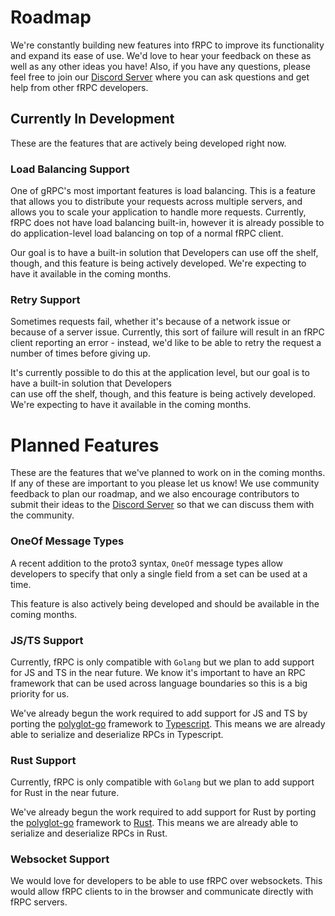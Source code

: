 # Roadmap

We're constantly building new features into fRPC to improve its functionality and expand its ease of use.
We'd love to hear your feedback on these as well as any other ideas you have!
Also, if you have any questions, please feel free to join our [Discord Server](https://loopholelabs.io/discord) where
you can ask questions and get help from other fRPC developers.

## Currently In Development

These are the features that are actively being developed right now.

### Load Balancing Support

One of gRPC's most important features is load balancing. This is a feature that allows you to distribute your requests
across multiple servers, and allows you to scale your application to handle more requests. Currently, fRPC does not
have load balancing built-in, however it is already possible to do application-level load balancing on top of a normal
fRPC client.

Our goal is to have a built-in solution that Developers can use off the shelf, though, and this feature
is being actively developed. We're expecting to have it available in the coming months.

### Retry Support

Sometimes requests fail, whether it's because of a network issue or because of a server issue. Currently, this sort
of failure will result in an fRPC client reporting an error - instead, we'd like to be able to retry the request
a number of times before giving up.

It's currently possible to do this at the application level, but our goal is to have a built-in solution that Developers \
can use off the shelf, though, and this feature is being actively developed. We're expecting to have it available in the coming months.

# Planned Features

These are the features that we've planned to work on in the coming months. If any of these are important to you please
let us know! We use community feedback to plan our roadmap, and we also encourage contributors to submit their ideas
to the [Discord Server](https://loopholelabs.io/discord) so that we can discuss them with the community.

### OneOf Message Types

A recent addition to the proto3 syntax, `OneOf` message types allow developers to specify that
only a single field from a set can be used at a time.

This feature is also actively being developed and should be available in the coming months.

### JS/TS Support

Currently, fRPC is only compatible with `Golang` but we plan to add support for JS and TS in the near future.
We know it's important to have an RPC framework that can be used across language boundaries so this is a big priority for us.

We've already begun the work required to add support for JS and TS by porting the [polyglot-go](https://github.com/loopholelabs/polyglot-go)
framework to [Typescript](https://github.com/loopholelabs/polyglot-ts). This means we are already able to serialize and
deserialize RPCs in Typescript.

### Rust Support

Currently, fRPC is only compatible with `Golang` but we plan to add support for Rust in the near future.

We've already begun the work required to add support for Rust by porting the [polyglot-go](https://github.com/loopholelabs/polyglot-go)
framework to [Rust](https://github.com/loopholelabs/polyglot-rs). This means we are already able to serialize and
deserialize RPCs in Rust.

### Websocket Support

We would love for developers to be able to use fRPC over websockets. This would allow fRPC clients to in the browser and
communicate directly with fRPC servers.
